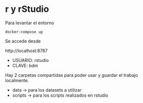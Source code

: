 # r y rStudio

Para levantar el entorno

```docker-compose up```

Se accede desde 

http://localhost:8787

- USUARIO: rstudio
- CLAVE: bdm

Hay 2 carpetas compartidas para poder usar y guardar el trabajo localmente.

- data -> para los datasets a utilizar
- scripts -> para los scripts realizados en rstudio
